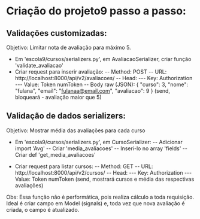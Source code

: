 # Criação do projeto9 passo a passo:

## Validações customizadas:
Objetivo: Limitar nota de avaliação para máximo 5.

- Em 'escola9/cursos/serializers.py', em AvaliacaoSerializer, criar função 'validate_avaliacao'
- Criar request para inserir avaliação:
-- Method: POST
-- URL: http://localhost:8000/api/v2/avaliacoes/
-- Head:
--- Key: Authorization
--- Value: Token numToken
-- Body raw (JSON):
{
    "curso": 3,
    "nome": "fulana",
    "email": "fulanaa@email.com",
    "avaliacao": 9
}
(send, bloqueará - avaliação maior que 5)

## Validação de dados serializers:
Objetivo: Mostrar média das avaliações para cada curso

- Em 'escola9/cursos/serializers.py', em CursoSerializer:
-- Adicionar import 'Avg'
-- Criar 'media_avaliacoes'
-- Inserí-lo no array 'fields'
-- Criar def 'get_media_avaliacoes'

- Criar request para listar cursos:
-- Method: GET
-- URL: http://localhost:8000/api/v2/cursos/
-- Head:
--- Key: Authorization
--- Value: Token numToken
(send, mostrará cursos e média das respectivas avaliações)

Obs: Essa função não é performática, pois realiza cálculo a toda requisição. Ideal é criar campo em Model (signals) e, toda vez que nova avaliação é criada, o campo é atualizado.